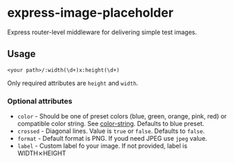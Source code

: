 # express-image-placeholder

Express router-level middleware for delivering simple test images.

## Usage

`<your path>/:width(\d+)x:height(\d+)`

Only required attributes are `height` and `width`.

### Optional attributes

- `color` - Should be one of preset colors (blue, green, orange, pink, red) or compatible color string. See [color-string](https://www.npmjs.com/package/color-string). Defaults to blue preset.
- `crossed` - Diagonal lines. Value is `true` or `false`. Defaults to `false`.
- `format` - Default format is PNG. If youd need JPEG use `jpeg` value.
- `label` - Custom label fo your image. If not provided, label is WIDTH&#10799;HEIGHT
